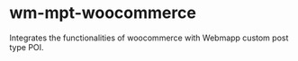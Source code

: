 # wm-mpt-woocommerce
Integrates the functionalities of woocommerce with Webmapp custom post type POI.
